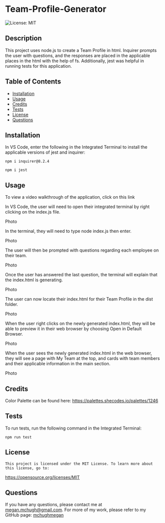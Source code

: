 # Team-Profile-Generator
![License: MIT](https://img.shields.io/badge/License-MIT-yellow)

## Description

This project uses node.js to create a Team Profile in html. Inquirer prompts the user with questions, and the responses are placed in the applicable places in the html with the help of fs. Additionally, jest was helpful in running tests for this application.

## Table of Contents

* [Installation](#installation)
* [Usage](#usage)
* [Credits](#credits)
* [Tests](#tests)
* [License](#license)
* [Questions](#questions)

## Installation

In VS Code, enter the following in the Integrated Terminal to install the applicable versions of jest and inquirer:

```
npm i inquirer@8.2.4
```

```
npm i jest
```

## Usage

To view a video walkthrough of the application, click on this link 

In VS Code, the user will need to open their integrated terminal by right clicking on the index.js file. 

Photo

In the terminal, they will need to type node index.js then enter. 

Photo

The user will then be prompted with questions regarding each employee on their team.

Photo

Once the user has answered the last question, the terminal will explain that the index.html is generating.

Photo

The user can now locate their index.html for their Team Profile in the dist folder.

Photo

When the user right clicks on the newly generated index.html, they will be able to preview it in their web browser by choosing Open in Default Browser.

Photo

When the user sees the newly generated index.html in the web browser, they will see a page with My Team at the top, and cards with team members and their applicable information in the main section.

Photo

## Credits

Color Palette can be found here:
https://palettes.shecodes.io/palettes/1246

## Tests

To run tests, run the following command in the Integrated Terminal:

```
npm run test
```

## License
    
    This project is licensed under the MIT License. To learn more about this license, go to:
https://opensource.org/licenses/MIT 

## Questions

If you have any questions, please contact me at megan.mchugh@gmail.com.
For more of my work, please refer to my GitHub page:
[mchughmegan](https://github.com/mchughmegan/)
